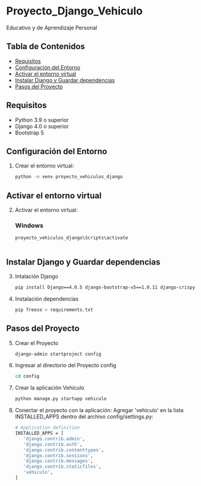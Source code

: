 # Proyecto_Django_Vehiculo
Educativo y de Aprendizaje Personal

## Tabla de Contenidos
- [Requisitos](#requisitos)
- [Configuración del Entorno](#configuración-del-entorno)
- [Activar el entorno virtual](#Activar-el-entorno-virtual)
- [Instalar Django y Guardar dependencias](#Instalar-Django-y-Guardar-dependencias)
- [Pasos del Proyecto](#Pasos-del-Proyecto)



## Requisitos

- Python 3.9 o superior
- Django 4.0 o superior
- Bootstrap 5

## Configuración del Entorno

1. Crear el entorno virtual:
   ```bash
   python -m venv proyecto_vehiculos_django

## Activar el entorno virtual

2. Activar el entorno virtual:
   ### Windows
   ```bash
   proyecto_vehiculos_django\Scripts\activate



## Instalar Django y Guardar dependencias

3. Intalación Django
   ```bash
   pip install Django==4.0.5 django-bootstrap-v5==1.0.11 django-crispy-forms==1.14.0 crispy-bootstrap5==0.6

4. Instalación dependencias
   ```bash
   pip freeze > requirements.txt

## Pasos del Proyecto

5. Crear el Proyecto
   ```bash
   django-admin startproject config

6. Ingresar al directorio del Proyecto config
   ```bash
   cd config

7. Crear la aplicación Vehículo
   ```bash
   python manage.py startapp vehiculo

8. Conectar el proyecto con la aplicación: Agregar 'vehiculo'  en la lista INSTALLED_APPS dentro del archivo config/settings.py:
   ```bash
   # Application definition
   INSTALLED_APPS = [
      'django.contrib.admin',
      'django.contrib.auth',
      'django.contrib.contenttypes',
      'django.contrib.sessions',
      'django.contrib.messages',
      'django.contrib.staticfiles',
      'vehiculo',
   ]